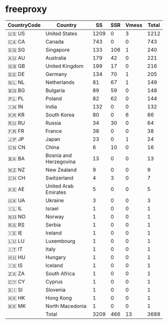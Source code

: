 # freeproxy

|CountryCode|Country|SS|SSR|Vmess|Total|
|  ----  | ----  |  ----  | ----  |  ----  | ----  |
|🇺🇸 US|United States|1209|0|3|1212|
|🇨🇦 CA|Canada|743|0|0|743|
|🇸🇬 SG|Singapore|133|106|1|240|
|🇦🇺 AU|Australia|179|42|0|221|
|🇬🇧 GB|United Kingdom|199|17|0|216|
|🇩🇪 DE|Germany|134|70|1|205|
|🇳🇱 NL|Netherlands|81|67|1|149|
|🇧🇬 BG|Bulgaria|89|59|0|148|
|🇵🇱 PL|Poland|82|62|0|144|
|🇮🇳 IN|India|132|0|0|132|
|🇰🇷 KR|South Korea|80|0|6|86|
|🇷🇺 RU|Russia|34|30|0|64|
|🇫🇷 FR|France|38|0|0|38|
|🇯🇵 JP|Japan|23|0|1|24|
|🇨🇳 CN|China|6|10|0|16|
|🇧🇦 BA|Bosnia and Herzegovina|13|0|0|13|
|🇳🇿 NZ|New Zealand|9|0|0|9|
|🇨🇭 CH|Switzerland|4|3|0|7|
|🇦🇪 AE|United Arab Emirates|5|0|0|5|
|🇺🇦 UA|Ukraine|3|0|0|3|
|🇮🇱 IL|Israel|1|0|0|1|
|🇳🇴 NO|Norway|1|0|0|1|
|🇷🇸 RS|Serbia|1|0|0|1|
|🇮🇪 IE|Ireland|1|0|0|1|
|🇱🇺 LU|Luxembourg|1|0|0|1|
|🇮🇹 IT|Italy|1|0|0|1|
|🇭🇺 HU|Hungary|1|0|0|1|
|🇮🇸 IS|Iceland|1|0|0|1|
|🇿🇦 ZA|South Africa|1|0|0|1|
|🇨🇾 CY|Cyprus|1|0|0|1|
|🇸🇮 SI|Slovenia|1|0|0|1|
|🇭🇰 HK|Hong Kong|1|0|0|1|
|🇲🇰 MK|North Macedonia|1|0|0|1|
||Total|3209|466|13|3688|
